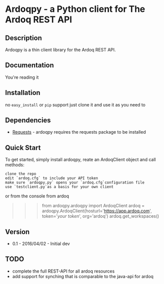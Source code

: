 # Ardoqpy - a Python client for The Ardoq REST API

## Description

Ardoqpy is a thin client library for the Ardoq REST API.

## Documentation

You're reading it


## Installation

no `easy_install` or `pip` support
just clone it and use it as you need to

## Dependencies

- [Requests](https://github.com/kennethreitz/requests) - ardoqpy requires the requests package to be installed


## Quick Start
To get started, simply install ardoqpy, reate an ArdoqClient object and call methods:

    clone the repo
    edit `ardoq.cfg` to include your API token
    make sure `ardoqpy.py` opens your `ardoq.cfg`configuration file
    use `testclient.py`as a basis for your own client

or from the console
    from ardoq
>>> from ardoqpy.ardoqpy import ArdoqClient
>>> ardoq = ardoqpy.ArdoqClient(hosturl='https://app.ardoq.com', token='_your token_', org='ardoq')
>>> ardoq.get_workspaces()

## Version

- 0.1 - 2016/04/02 - Initial dev

## TODO
- complete the full REST-API for all ardoq resources
- add support for synching that is comparable to the java-api for ardoq
